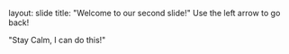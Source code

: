 layout: slide
title: "Welcome to our second slide!"
Use the left arrow to go back!

"Stay Calm, I can do this!"
